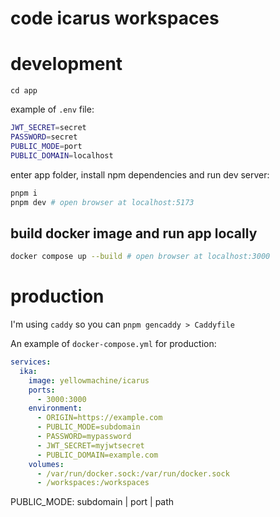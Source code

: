 # code icarus workspaces

# development

`cd app`

example of `.env` file:
```bash
JWT_SECRET=secret
PASSWORD=secret
PUBLIC_MODE=port
PUBLIC_DOMAIN=localhost
```

enter app folder, install npm dependencies and run dev server:
```bash
pnpm i
pnpm dev # open browser at localhost:5173
```

## build docker image and run app locally

```bash
docker compose up --build # open browser at localhost:3000
```

# production

I'm using `caddy` so you can `pnpm gencaddy > Caddyfile`

An example of `docker-compose.yml` for production:

```yaml
services:
  ika:
    image: yellowmachine/icarus
    ports:
      - 3000:3000
    environment:
      - ORIGIN=https://example.com
      - PUBLIC_MODE=subdomain
      - PASSWORD=mypassword
      - JWT_SECRET=myjwtsecret
      - PUBLIC_DOMAIN=example.com
    volumes:
      - /var/run/docker.sock:/var/run/docker.sock
      - /workspaces:/workspaces
```

PUBLIC_MODE: subdomain | port | path